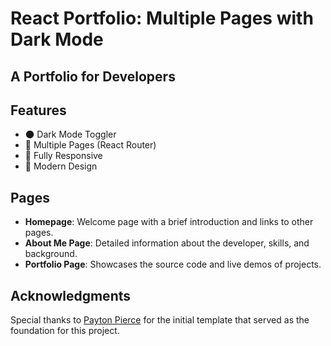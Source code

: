 # React Portfolio: Multiple Pages with Dark Mode

## A Portfolio for Developers

## Features

- 🌑 Dark Mode Toggler
- 📖 Multiple Pages (React Router)
- 📱 Fully Responsive
- 🎨 Modern Design

## Pages

- **Homepage**: Welcome page with a brief introduction and links to other pages.
- **About Me Page**: Detailed information about the developer, skills, and background.
- **Portfolio Page**: Showcases the source code and live demos of projects.

## Acknowledgments

Special thanks to [Payton Pierce](https://github.com/paytonjewell) for the initial template that served as the foundation for this project.